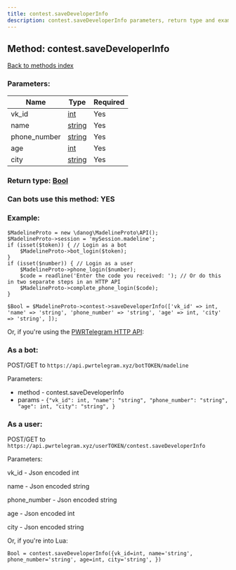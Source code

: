 ```yaml
---
title: contest.saveDeveloperInfo
description: contest.saveDeveloperInfo parameters, return type and example
---
```

## Method: contest.saveDeveloperInfo  
[Back to methods index](index.md)


### Parameters:

| Name     |    Type       | Required |
|----------|---------------|----------|
|vk\_id|[int](../types/int.md) | Yes|
|name|[string](../types/string.md) | Yes|
|phone\_number|[string](../types/string.md) | Yes|
|age|[int](../types/int.md) | Yes|
|city|[string](../types/string.md) | Yes|


### Return type: [Bool](../types/Bool.md)

### Can bots use this method: **YES**


### Example:


```
$MadelineProto = new \danog\MadelineProto\API();
$MadelineProto->session = 'mySession.madeline';
if (isset($token)) { // Login as a bot
    $MadelineProto->bot_login($token);
}
if (isset($number)) { // Login as a user
    $MadelineProto->phone_login($number);
    $code = readline('Enter the code you received: '); // Or do this in two separate steps in an HTTP API
    $MadelineProto->complete_phone_login($code);
}

$Bool = $MadelineProto->contest->saveDeveloperInfo(['vk_id' => int, 'name' => 'string', 'phone_number' => 'string', 'age' => int, 'city' => 'string', ]);
```

Or, if you're using the [PWRTelegram HTTP API](https://pwrtelegram.xyz):

### As a bot:

POST/GET to `https://api.pwrtelegram.xyz/botTOKEN/madeline`

Parameters:

* method - contest.saveDeveloperInfo
* params - `{"vk_id": int, "name": "string", "phone_number": "string", "age": int, "city": "string", }`



### As a user:

POST/GET to `https://api.pwrtelegram.xyz/userTOKEN/contest.saveDeveloperInfo`

Parameters:

vk_id - Json encoded int

name - Json encoded string

phone_number - Json encoded string

age - Json encoded int

city - Json encoded string




Or, if you're into Lua:

```
Bool = contest.saveDeveloperInfo({vk_id=int, name='string', phone_number='string', age=int, city='string', })
```

